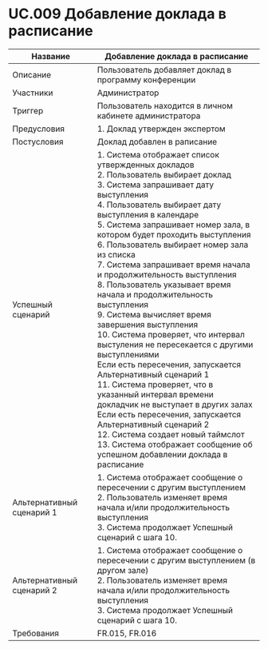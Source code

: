# UC.009 Добавление доклада в расписание
<!-- Подробное описание сценария использования системы с привязкой к ролям участников и задействованным бизнес-сущностям 
https://confluence.mts.ru/pages/viewpage.action?pageId=375782119 
-->

<!-- 
    Примечание для проверяющего:
    Поменял формат таблицы на HTML, т.к. в Markdown-таблицах очень трудно работать с многострочным текстом
-->

<table>
    <thead>
        <th>Название</th>
        <th>Добавление доклада в расписание</th>
    </thead>
    <tbody>
        <tr>
            <td>Описание</td>
            <td>Пользователь добавляет доклад в программу конференции</td>
        </tr>
        <tr>
            <td>Участники</td>
            <td>Администратор</td>
        </tr>
        <tr>
            <td>Триггер</td>
            <td>Пользователь находится в личном кабинете администратора</td>
        </tr>
        <tr>
            <td>Предусловия</td>
            <td>
                1. Доклад утвержден экспертом<br/>
            </td>
        </tr>
        <tr>
            <td>Постусловия</td>
            <td>Доклад добавлен в раписание</td>
        </tr>
        <tr>
            <td>Успешный сценарий</td>
            <td>
                1. Система отображает список утвержденных докладов<br/>
                2. Пользователь выбирает доклад<br/>
                3. Система запрашивает дату выступления<br/>
                4. Пользователь выбирает дату выступления в календаре<br/>
                5. Система запрашивает номер зала, в котором будет проходить выступления<br/>
                6. Пользователь выбирает номер зала из списка<br/>
                7. Система запрашивает время начала и продолжительность выступления<br/>
                8. Пользователь указывает время начала и продолжительность выступления<br/>
                9. Система вычисляет время завершения выступления<br/>
                10. Система проверяет, что интервал выстуления не пересекается с другими выступлениями<br/>
                    Если есть пересечения, запускается Альтернативный сценарий 1<br/>
                11. Система проверяет, что в указанный интервал времени докладчик не выступает в других залах<br/>
                    Если есть пересечения, запускается Альтернативный сценарий 2<br/>
                12. Система создает новый таймслот<br/>
                13. Система отображает сообщение об успешном добавлении доклада в расписание<br/>
            </td>
        </tr>
        <tr>
            <td>Альтернативный сценарий 1</td>
            <td>
                1. Система отображает сообщение о пересечении с другим выступлением</br>
                2. Пользователь изменяет время начала и/или продолжительность выступления</br>
                3. Система продолжает Успешный сценарий с шага 10.
            </td>
        </tr>
        <tr>
            <td>Альтернативный сценарий 2</td>
            <td>
                1. Система отображает сообщение о пересечении с другим выступлением (в другом зале)</br>
                2. Пользователь изменяет время начала и/или продолжительность выступления</br>
                3. Система продолжает Успешный сценарий с шага 10.
            </td>
        </tr>
        <tr>
            <td>Требования</td>
            <td>FR.015, FR.016</td>
        </tr>
    </tbody>
</table>